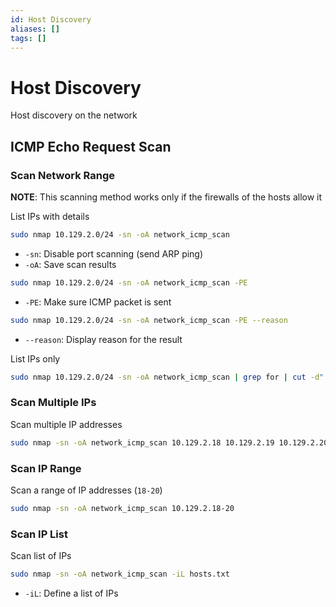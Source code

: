 ```yaml
---
id: Host Discovery
aliases: []
tags: []
---
```


# Host Discovery

Host discovery on the network

## ICMP Echo Request Scan

### Scan Network Range

**NOTE**: This scanning method works only if the firewalls of the hosts allow it

List IPs with details

```sh
sudo nmap 10.129.2.0/24 -sn -oA network_icmp_scan
```

- `-sn`: Disable port scanning (send ARP ping)
- `-oA`: Save scan results

```sh
sudo nmap 10.129.2.0/24 -sn -oA network_icmp_scan -PE
```

- `-PE`: Make sure ICMP packet is sent

```sh
sudo nmap 10.129.2.0/24 -sn -oA network_icmp_scan -PE --reason
```

- `--reason`: Display reason for the result

List IPs only

```sh
sudo nmap 10.129.2.0/24 -sn -oA network_icmp_scan | grep for | cut -d" " -f5
```

### Scan Multiple IPs

Scan multiple IP addresses

```sh
sudo nmap -sn -oA network_icmp_scan 10.129.2.18 10.129.2.19 10.129.2.20
```

### Scan IP Range

Scan a range of IP addresses (`18-20`)

```sh
sudo nmap -sn -oA network_icmp_scan 10.129.2.18-20
```

### Scan IP List

Scan list of IPs

```sh
sudo nmap -sn -oA network_icmp_scan -iL hosts.txt
```

- `-iL`: Define a list of IPs
